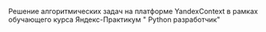 Решение алгоритмических задач на платформе YandexContext в рамках обучающего курса Яндекс-Практикум " Python разработчик"

